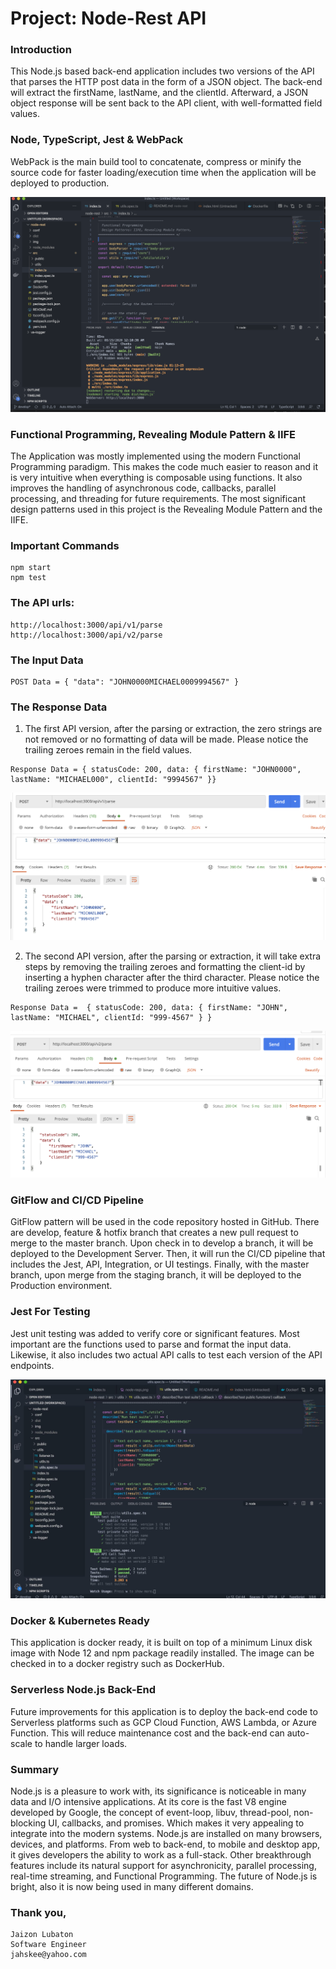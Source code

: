 # Project: Node-Rest API

### Introduction

  This Node.js based back-end application includes two versions of the API that parses the HTTP post data in the form of a JSON object. The back-end will extract the firstName, lastName, and the clientId. Afterward, a JSON object response will be sent back to the API client, with well-formatted field values.

### Node, TypeScript, Jest & WebPack

  WebPack is the main build tool to concatenate, compress or minify the source code for faster loading/execution time when the application will be deployed to production.

  ![npm start](https://github.com/jahskee2/node-rest/blob/master/img/webpack-npm-start.png?raw=true)

### Functional Programming, Revealing Module Pattern & IIFE

  The Application was mostly implemented using the modern Functional Programming paradigm. This makes the code much easier to reason and it is very intuitive when everything is composable using functions. It also improves the handling of asynchronous code, callbacks, parallel processing, and threading for future requirements. The most significant design patterns used in this project is the Revealing Module Pattern and the IIFE.

### Important Commands

  ```
  npm start
  npm test
  ```

### The API urls:

  ```
  http://localhost:3000/api/v1/parse
  http://localhost:3000/api/v2/parse
  ```

### The Input Data

  ```
  POST Data = { "data": "JOHN0000MICHAEL0009994567" }
  ```

### The Response Data

  1. The first API version, after the parsing or extraction, the zero strings are not removed or no formatting of data will be made. Please notice the trailing zeroes remain in the field values.

  ```
  Response Data = { statusCode: 200, data: { firstName: "JOHN0000", lastName: "MICHAEL000", clientId: "9994567" }}
  ``` 

  ![api v1](https://github.com/jahskee2/node-rest/blob/master/img/postmant-run-v1.png?raw=true)

  2. The second API version, after the parsing or extraction, it will take extra steps by removing the trailing zeroes and formatting the client-id by inserting a hyphen character after the third character. Please notice the trailing zeroes were trimmed to produce more intuitive values.

  ```
  Response Data =  { statusCode: 200, data: { firstName: "JOHN", lastName: "MICHAEL", clientId: "999-4567" } }
  ``` 
  ![api v2](https://github.com/jahskee2/node-rest/blob/master/img/postmant-run-v2.png?raw=true)

### GitFlow and CI/CD Pipeline

  GitFlow pattern will be used in the code repository hosted in GitHub. There are develop, feature & hotfix branch that creates a new pull request to merge to the master branch. Upon check in to develop a branch, it will be deployed to the Development Server. Then, it will run the CI/CD pipeline that includes the Jest, API, Integration, or UI testings. Finally, with the master branch, upon merge from the staging branch, it will be deployed to the Production environment.

### Jest For Testing 
   
  Jest unit testing was added to verify core or significant features. Most important are the functions used to parse and format the input data. Likewise, it also includes two actual API calls to test each version of the API endpoints.

  ![jest test](https://github.com/jahskee2/node-rest/blob/develop/img/npm-run-test.jpg?raw=true)
  
### Docker & Kubernetes Ready

  This application is docker ready, it is built on top of a minimum Linux disk image with Node 12 and npm package readily installed. The image can be checked in to a docker registry such as DockerHub.

### Serverless Node.js Back-End
   
  Future improvements for this application is to deploy the back-end code to Serverless platforms such as GCP Cloud Function, AWS Lambda, or Azure Function. This will reduce maintenance cost and the back-end can auto-scale to handle
  larger loads.

### Summary

  Node.js is a pleasure to work with, its significance is noticeable in many data and I/O intensive applications. At its core is the fast V8 engine developed by Google, the concept of event-loop, libuv, thread-pool, non-blocking UI, callbacks, and promises. Which makes it very appealing to integrate into the modern systems. Node.js are installed on many browsers, devices, and platforms. From web to back-end, to mobile and desktop app, it gives developers the ability to work as a full-stack. Other breakthrough features include its natural support for asynchronicity, parallel processing, real-time streaming, and Functional Programming. The future of Node.js is bright, also it is now being used in many different domains.



### Thank you,
```
Jaizon Lubaton
Software Engineer
jahskee@yahoo.com
```
